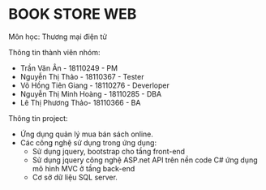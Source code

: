 # BOOK STORE WEB
Môn học: Thương mại điện tử

Thông tin thành viên nhóm: 
- Trần Văn Ân - 18110249 - PM
- Nguyễn Thị Thảo - 18110367 - Tester
- Võ Hồng Tiên Giang - 18110276 - Deverloper
- Nguyễn Thị Minh Hoàng - 18110285 - DBA
- Lê Thị Phương Thảo- 18110366 - BA

Thông tin project:
- Ứng dụng quản lý mua bán sách online.
- Các công nghệ sử dụng trong ứng dụng:
  + Sử dụng  jquery, bootstrap cho tầng front-end
  + Sử dụng jquery công nghệ ASP.net API  trên nền code C# ứng dụng mô hình MVC ở tầng back-end
  + Cơ sở dữ liệu SQL server.
